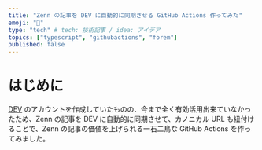 ```yaml
---
title: "Zenn の記事を DEV に自動的に同期させる GitHub Actions 作ってみた"
emoji: "📌"
type: "tech" # tech: 技術記事 / idea: アイデア
topics: ["typescript", "githubactions", "forem"]
published: false
---
```


# はじめに

[DEV](https://dev.to/) のアカウントを作成していたものの、今まで全く有効活用出来ていなかったため、Zenn の記事を DEV に自動的に同期させて、カノニカル URL も紐付けることで、Zenn の記事の価値を上げられる一石二鳥な GitHub Actions を作ってみました。
